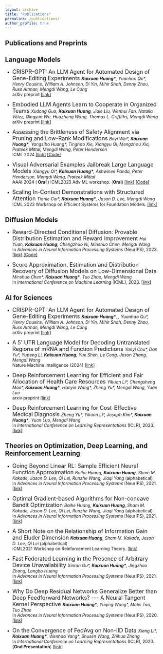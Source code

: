 ```yaml
---
layout: archive
title: "Publications"
permalink: /publications/
author_profile: true
---
```



Publications and Preprints 
-----


## Language Models

- <font size="4"> CRISPR-GPT: An LLM Agent for Automated Design of Gene-Editing Experiments </font>  <i> <b>Kaixuan Huang\*</b>, Yuanhao Qu\*, Henry Cousins, William A. Johnson, Di Yin, Mihir Shah, Denny Zhou, Russ Altman, Mengdi Wang, Le Cong</i>
<br/> arXiv preprint <a href="https://arxiv.org/abs/2404.18021">[link]</a>

- <font size="4"> Embodied LLM Agents Learn to Cooperate in Organized Teams </font>  <i> Xudong Guo, <b>Kaixuan Huang</b>, Jiale Liu, Wenhui Fan, Natalia Vélez, Qingyun Wu, Huazheng Wang, Thomas L. Griffiths, Mengdi Wang </i>
<br/> arXiv preprint <a href="https://arxiv.org/abs/2403.12482">[link]</a>

- <font size="4"> Assessing the Brittleness of Safety Alignment via Pruning and Low-Rank Modifications </font>  <i> Boyi Wei\*, <b>Kaixuan Huang\*</b>, Yangsibo Huang\*, Tinghao Xie, Xiangyu Qi, Mengzhou Xia, Prateek Mittal, Mengdi Wang, Peter Henderson </i>
<br/> ICML 2024 <a href="https://arxiv.org/abs/2402.05162">[link]</a> <a href="https://github.com/boyiwei/alignment-attribution-code">[Code]</a> 

- <font size="4"> Visual Adversarial Examples Jailbreak Large Language Models </font>  <i> Xiangyu Qi\*, <b>Kaixuan Huang\*</b>, Ashwinee Panda, Peter Henderson, Mengdi Wang, Prateek Mittal </i>
<br/> AAAI 2024 (<b> Oral </b>) ICML2023 Adv ML workshop. (<b>Oral</b>) <a href="https://arxiv.org/abs/2306.13213">[link]</a> <a href="https://github.com/Unispac/Visual-Adversarial-Examples-Jailbreak-Large-Language-Models">[Code]</a> 

- <font size="4"> Scaling In-Context Demonstrations with Structured Attention </font>  <i> Tianle Cai\*, <b>Kaixuan Huang\*</b>, Jason D. Lee, Mengdi Wang </i>
<br/> ICML 2023 Workshop on Efficient Systems for Foundation Models.  <a href="https://arxiv.org/abs/2307.02690">[link]</a>

## Diffusion Models

- <font size="4"> Reward-Directed Conditional Diffusion: Provable Distribution Estimation and Reward Improvement </font>  <i> Hui Yuan, <b>Kaixuan Huang</b>, Chengzhuo Ni, Minshuo Chen, Mengdi Wang</i>
<br/> In <i>Advances in Neural Information Processing Systems</i> (NeurIPS), 2023. <a href="https://arxiv.org/abs/2307.07055">[link]</a> <a href="https://github.com/Kaffaljidhmah2/RCGDM">[Code]</a> 

- <font size="4"> Score Approximation, Estimation and Distribution Recovery of Diffusion Models on Low-Dimensional Data </font>  <i> Minshuo Chen\*, <b>Kaixuan Huang\*</b>, Tuo Zhao, Mengdi Wang </i>
<br/> In <i>International Conference on Machine Learning</i> (ICML), 2023. <a href="https://arxiv.org/abs/2302.07194">[link]</a> 

## AI for Sciences

- <font size="4"> CRISPR-GPT: An LLM Agent for Automated Design of Gene-Editing Experiments </font>  <i> <b>Kaixuan Huang\*</b>, , Yuanhao Qu\*, Henry Cousins, William A. Johnson, Di Yin, Mihir Shah, Denny Zhou, Russ Altman, Mengdi Wang, Le Cong</i>
<br/> arXiv preprint <a href="https://arxiv.org/abs/2404.18021">[link]</a>

- <font size="4"> A 5' UTR Language Model for Decoding Untranslated Regions of mRNA and Function Predictions </font>  <i> Yanyi Chu\*, Dan Yu\*, Yupeng Li, <b>Kaixuan Huang</b>, Yue Shen, Le Cong, Jason Zhang, Mengdi Wang</i>
<br/> Nature Machine Intelligence (2024) <a href="https://www.nature.com/articles/s42256-024-00823-9">[link]</a> 

- <font size="4"> Deep Reinforcement Learning for Efficient and Fair Allocation of Health Care Resources </font>  <i> Yikuan Li\*, Chengsheng Mao\*, <b>Kaixuan Huang\*</b>, Hanyin Wang\*, Zheng Yu\*, Mengdi Wang, Yuan Luo </i>
<br/> arxiv preprint <a href="https://arxiv.org/abs/2309.08560">[link]</a>  

- <font size="4"> Deep Reinforcement Learning for Cost-Effective Medical Diagnosis </font>  <i> Zheng Yu\*, Yikuan Li\*, Joseph Kim\*, <b>Kaixuan Huang\*</b>, Yuan Luo, Mengdi Wang </i>
<br/> In <i>International Conference on Learning Representations</i> (ICLR), 2023. <a href="https://openreview.net/forum?id=0WVNuEnqVu">[link]</a> 


## Theories on Optimization, Deep Learning, and Reinforcement Learning

- <font size="4"> Going Beyond Linear RL: Sample Efficient Neural Function Approximation </font>  <i> Baihe Huang, <b>Kaixuan Huang</b>, Sham M. Kakade, Jason D. Lee, Qi Lei, Runzhe Wang, Jiaqi Yang </i> (alphabetical)
<br/> In <i>Advances in Neural Information Processing Systems</i> (NeurIPS), 2021. <a href="https://arxiv.org/abs/2107.06466">[link]</a> 


- <font size="4"> Optimal Gradient-based Algorithms for Non-concave Bandit Optimization </font>  <i> Baihe Huang, <b>Kaixuan Huang</b>, Sham M. Kakade, Jason D. Lee, Qi Lei, Runzhe Wang, Jiaqi Yang </i> (alphabetical)
<br/> In <i>Advances in Neural Information Processing Systems</i> (NeurIPS), 2021. <a href="https://arxiv.org/abs/2107.04518">[link]</a> 

- <font size="4"> A Short Note on the Relationship of Information Gain and Eluder Dimension </font>  <i> <b>Kaixuan Huang</b>, Sham M. Kakade, Jason D. Lee, Qi Lei </i> (alphabetical)
<br/> ICML2021 Workshop on Reinforcement Learning Theory. <a href="https://arxiv.org/abs/2107.02377">[link]</a> 

- <font size="4"> Fast Federated Learning in the Presence of Arbitrary Device Unavailability </font>  <i> Xinran Gu\*, <b>Kaixuan Huang\*</b>, Jingzhao Zhang, Longbo Huang </i>
<br/> In <i>Advances in Neural Information Processing Systems</i> (NeurIPS), 2021. <a href="https://arxiv.org/abs/2106.04159">[link]</a> 

- <font size="4"> Why Do Deep Residual Networks Generalize Better than Deep Feedforward Networks? --- A Neural Tangent Kernel Perspective </font>
<i><b>Kaixuan Huang\*</b>, Yuqing Wang\*, Molei Tao, Tuo Zhao </i>
<br/> In <i>Advances in Neural Information Processing Systems</i> (NeurIPS), 2020. <a href="https://proceedings.neurips.cc//paper/2020/hash/1c336b8080f82bcc2cd2499b4c57261d-Abstract.html">[link]</a>

- <font size="4"> On the Convergence of FedAvg on Non-IID Data </font>
<i>Xiang Li\*, <b>Kaixuan Huang\*</b>, Wenhao Yang\*, Shusen Wang, Zhihua Zhang </i>
<br/> In <i>International Conference on Learning Representations</i> (ICLR), 2020. (<b>Oral Presentation</b>) <a href="https://openreview.net/forum?id=HJxNAnVtDS">[link]</a>
